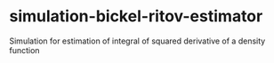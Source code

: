 # simulation-bickel-ritov-estimator
Simulation for estimation of integral of squared derivative of a density function
